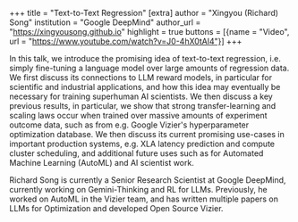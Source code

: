 +++
title = "Text-to-Text Regression"
[extra]
author = "Xingyou (Richard) Song"
institution = "Google DeepMind"
author_url = "https://xingyousong.github.io"
highlight = true
buttons = [{name = "Video", url = "https://www.youtube.com/watch?v=J0-4hX0tAl4"}]
+++

In this talk, we introduce the promising idea of text-to-text regression, i.e. simply fine-tuning a language model over large amounts of regression data. We first discuss its connections to LLM reward models, in particular for scientific and industrial applications, and how this idea may eventually be necessary for training superhuman AI scientists. We then discuss a key previous results, in particular, we show that strong transfer-learning and scaling laws occur when trained over massive amounts of experiment outcome data, such as from e.g. Google Vizier's hyperparameter optimization database. We then discuss its current promising use-cases in important production systems, e.g. XLA latency prediction and compute cluster scheduling, and additional future uses such as for Automated Machine Learning (AutoML) and AI scientist work.

Richard Song is currently a Senior Research Scientist at Google DeepMind, currently working on Gemini-Thinking and RL for LLMs. Previously, he worked on AutoML in the Vizier team, and has written multiple papers on LLMs for Optimization and developed Open Source Vizier.